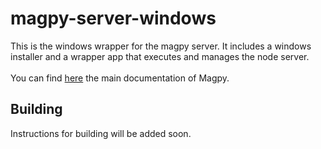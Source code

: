 # magpy-server-windows
This is the windows wrapper for the magpy server. It includes a windows installer and a wrapper app that executes and manages the node server. \
\
You can find [here](https://github.com/Magpy-io/magpy-app) the main documentation of Magpy.



## Building

Instructions for building will be added soon.
